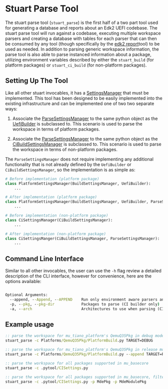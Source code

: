 # Stuart Parse Tool

The stuart parse tool (`stuart_parse`) is the first half of a two part tool used for generating a database and reports
about an Edk2 UEFI codebase. The stuart parse tool will run against a codebase, executing multiple workspace parsers
and creating a database with tables for each parser that can then be consumed by any tool (though specifically by the
[edk2 report](/tools/using_edk2_report)tool) to be used as needed. In addition to parsing generic workspace
information, the parse tool is also able to parse instanced information about a package, utilizing environment
variables described by either the `stuart_build` (for platform packages) or `stuart_ci_build` (for non-platform
packages).

## Setting Up The Tool

Like all other stuart invocables, it has a [SettingsManager](/features/settings_manager) that must be implemented. This
tool has been designed to be easily implemented into the existing infrastructure and can be implemented one of two
two separate ways:

1. Associate the [ParseSettingsManager](/api/invocables/edk2_parse/#edk2toolext.invocables.edk2_parse.ParseSettingsManager)
   to the same python object as the [UefiBuilder](/api/environment/uefi_build/#edk2toolext.environment.uefi_build.UefiBuilder)
   is subclassed to. This scenario is used to parse the workspace in terms of platform packages.

2. Associate the [ParseSettingsManager](/api/invocables/edk2_parse/#edk2toolext.invocables.edk2_parse.ParseSettingsManager)
   to the same python object as the [CiBuildSettingsManager](/api/invocables/edk2_ci_build/#edk2toolext.invocables.edk2_ci_build.CiBuildSettingsManager)
   is subclassed to. This scenario is used to parse the workspace in terms of non-platform packages.

The `ParseSettingsManager` does not require implementing any additional functionality that is not already defined by
the `UefiBuilder` or `CiBuildSettingsManager`, so the implementation is as simple as:

```python
# Before implementation (platform package)
class PlatformSettingsManager(BuildSettingsManager, UefiBuilder):
    ...

# After implementation (platform package)
class PlatformSettingsManager(BuildSettingsManager, UefiBuilder, ParseSettingsManager):
    ...

# Before implementation (non-platform package)
class CiSettingsManager(CiBuildSettingsManager):
    ...

# After implementation (non-platform package)
class CiSettingsManger(CiBuildSettingsManager, ParseSettingsManager):
    ...
```

## Command Line Interface

Similar to all other invocables, the user can use the `-h` flag review a detailed description of the CLI interface,
however for convenience, here are the options available:

``` cmd

Optional Arguments:
  --append, --Append, --APPEND    Run only environment aware parsers and append them to the database.
  -p, --pkg, --pkg-dir            Packages to parse (CI builder only)
  -a, --arch                      Architectures to use when parsing (CI builder only)

```

## Example usage

``` cmd
:: parse the workspace for mu_tiano_platform's QemuQ35Pkg in debug mode
stuart_parse -c Platforms/QemuQ35Pkg/PlatformBuild.py TARGET=DEBUG

:: parse the workspace for mu_tiano_platform's QemuQ35Pkg in release mode, appending the results to the existing database
stuart_parse -c Platforms/QemuQ35Pkg/PlatformBuild.py --append TARGET=RELEASE

:: parse the workspace for all packages supported in mu_basecore
stuart_parse -c .pytool/CISettings.py

:: parse the workspace for all packages supported in mu_basecore, filtering the packages
stuart_parse -c .pytool/CISettings.py -p MdePkg -p MdeModulePkg
```
